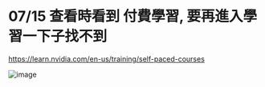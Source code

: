 # 07/15 查看時看到 付費學習, 要再進入學習一下子找不到
https://learn.nvidia.com/en-us/training/self-paced-courses


![image](https://github.com/twoutlook/my-machine-learning/assets/16488072/a1579eb1-af8f-45c3-bc65-f9305d8c0e0b)
